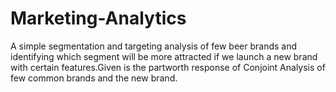 # Marketing-Analytics
A simple segmentation and targeting analysis of few beer brands and identifying which segment will be more attracted if we launch a new brand with certain features.Given is the partworth response of Conjoint Analysis of few common brands and the new brand.
